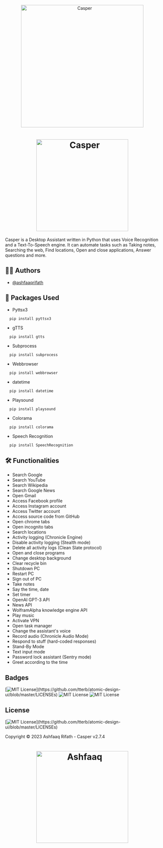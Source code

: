 <p align="center">
  <img width="400" src="casper.gif" alt="Casper">
</p>
<h1 align="center">
  <img width="300" src="casper_title.png" alt="Casper"><br>
</h1>

Casper is a Desktop Assistant written in Python that uses Voice Recognition and a Text-To-Speech engine. It can automate tasks such as Taking notes, Searching the web, Find locations, Open and close applications, Answer questions and more.


## 👨‍💻 Authors

- [@ashfaaqrifath](https://www.github.com/ashfaaqrifath)


## 📕 Packages Used
* Pyttsx3
```
  pip install pyttsx3
```

* gTTS
```
  pip install gtts
```

* Subprocess
```
  pip install subprocess
```

* Webbrowser
```
  pip install webbrowser
```

* datetime
```
  pip install datetime
```

* Playsound
```
  pip install playsound
```

* Colorama
```
  pip install colorama
```

* Speech Recognition
```
  pip install SpeechRecognition
```
## 🛠️ Functionalities

- Search Google
- Search YouTube
- Search Wikipedia
- Search Google News
- Open Gmail
- Access Facebook profile
- Access Instagram account
- Access Twitter account
- Access source code from GitHub
- Open chrome tabs
- Open incognito tabs
- Search locations
- Activity logging (Chronicle Engine)
- Disable activity logging (Stealth mode)
- Delete all activity logs (Clean Slate protocol)
- Open and close programs
- Change desktop background
- Clear recycle bin
- Shutdown PC
- Restart PC
- Sign out of PC
- Take notes
- Say the time, date
- Set timer
- OpenAI GPT-3 API
- News API
- WolframAlpha knowledge engine API
- Play music
- Activate VPN
- Open task manager
- Change the assistant's voice
- Record audio (Chronicle Audio Mode)
- Respond to stuff (hard-coded responses)
- Stand-By Mode
- Text input mode
- Password lock assistant (Sentry mode)
- Greet according to the time


## Badges

[![MIT License](https://img.shields.io/apm/l/atomic-design-ui.svg?)](https://github.com/tterb/atomic-design-ui/blob/master/LICENSEs)
![MIT License](https://img.shields.io/github/followers/ashfaaqrifath?style=social)
![MIT License](https://img.shields.io/github/stars/ashfaaqrifath/Casper?style=social)



## License

[![MIT License](https://img.shields.io/apm/l/atomic-design-ui.svg?)](https://github.com/tterb/atomic-design-ui/blob/master/LICENSEs)

Copyright © 2023 Ashfaaq Rifath - Casper v2.7.4


##
<h1 align="center">
  <img width="300" src="https://ashfaaqrifath.github.io/mylogo11.png" alt="Ashfaaq">
</h1>
